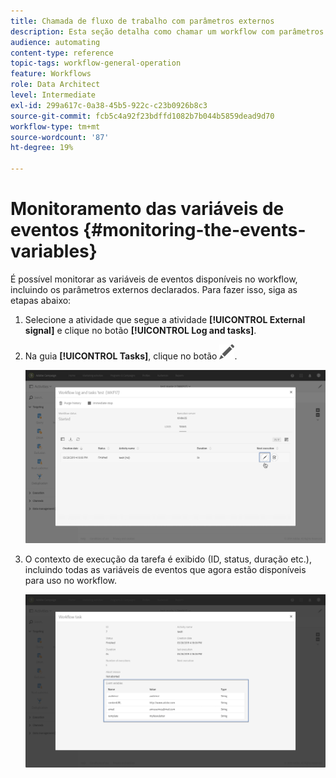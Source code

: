 ```yaml
---
title: Chamada de fluxo de trabalho com parâmetros externos
description: Esta seção detalha como chamar um workflow com parâmetros externos.
audience: automating
content-type: reference
topic-tags: workflow-general-operation
feature: Workflows
role: Data Architect
level: Intermediate
exl-id: 299a617c-0a38-45b5-922c-c23b0926b8c3
source-git-commit: fcb5c4a92f23bdffd1082b7b044b5859dead9d70
workflow-type: tm+mt
source-wordcount: '87'
ht-degree: 19%

---
```


# Monitoramento das variáveis de eventos {#monitoring-the-events-variables}

É possível monitorar as variáveis de eventos disponíveis no workflow, incluindo os parâmetros externos declarados. Para fazer isso, siga as etapas abaixo:

1. Selecione a atividade que segue a atividade **[!UICONTROL External signal]** e clique no botão **[!UICONTROL Log and tasks]**.
1. Na guia **[!UICONTROL Tasks]**, clique no botão ![](assets/edit_darkgrey-24px.png).

   ![](assets/extsignal_monitoring_2.png)

1. O contexto de execução da tarefa é exibido (ID, status, duração etc.), incluindo todas as variáveis de eventos que agora estão disponíveis para uso no workflow.

   ![](assets/extsignal_monitoring_3.png)
